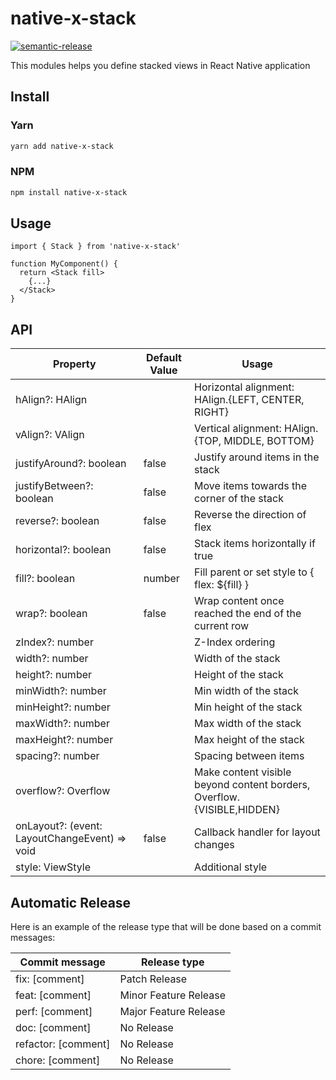 # native-x-stack

[![semantic-release](https://img.shields.io/badge/%20%20%F0%9F%93%A6%F0%9F%9A%80-semantic--release-e10079.svg)](https://github.com/semantic-release/semantic-release)

This modules helps you define stacked views in React Native application

## Install

### Yarn

```sh
yarn add native-x-stack
```

### NPM

```sh
npm install native-x-stack
```

## Usage

```tsx
import { Stack } from 'native-x-stack'

function MyComponent() {
  return <Stack fill>
    {...}
  </Stack>
}
```

## API

| Property                                      | Default Value | Usage                                                                  |
| --------------------------------------------- | ------------- | ---------------------------------------------------------------------- |
| hAlign?: HAlign                               |               | Horizontal alignment: HAlign.{LEFT, CENTER, RIGHT}                     |
| vAlign?: VAlign                               |               | Vertical alignment: HAlign.{TOP, MIDDLE, BOTTOM}                       |
| justifyAround?: boolean                       | false         | Justify around items in the stack                                      |
| justifyBetween?: boolean                      | false         | Move items towards the corner of the stack                             |
| reverse?: boolean                             | false         | Reverse the direction of flex                                          |
| horizontal?: boolean                          | false         | Stack items horizontally if true                                       |
| fill?: boolean                                | number        | Fill parent or set style to { flex: ${fill} }                          |
| wrap?: boolean                                | false         | Wrap content once reached the end of the current row                   |
| zIndex?: number                               |               | Z-Index ordering                                                       |
| width?: number                                |               | Width of the stack                                                     |
| height?: number                               |               | Height of the stack                                                    |
| minWidth?: number                             |               | Min width of the stack                                                 |
| minHeight?: number                            |               | Min height of the stack                                                |
| maxWidth?: number                             |               | Max width of the stack                                                 |
| maxHeight?: number                            |               | Max height of the stack                                                |
| spacing?: number                              |               | Spacing between items                                                  |
| overflow?: Overflow                           |               | Make content visible beyond content borders, Overflow.{VISIBLE,HIDDEN} |
| onLayout?: (event: LayoutChangeEvent) => void | false         | Callback handler for layout changes                                    |
| style: ViewStyle                              |               | Additional style                                                       |

## Automatic Release

Here is an example of the release type that will be done based on a commit messages:

| Commit message      | Release type          |
| ------------------- | --------------------- |
| fix: [comment]      | Patch Release         |
| feat: [comment]     | Minor Feature Release |
| perf: [comment]     | Major Feature Release |
| doc: [comment]      | No Release            |
| refactor: [comment] | No Release            |
| chore: [comment]    | No Release            |
